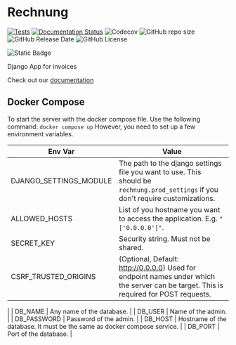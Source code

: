 # Rechnung

[![Tests](https://github.com/Segelzwerg/Rechnung/actions/workflows/django.yml/badge.svg)](https://github.com/Segelzwerg/Rechnung/actions/workflows/django.yml)
[![Documentation Status](https://readthedocs.org/projects/rechnung-django/badge/?version=latest)](https://rechnung-django.readthedocs.io/en/latest/?badge=latest)
![Codecov](https://img.shields.io/codecov/c/github/Segelzwerg/Rechnung)
![GitHub repo size](https://img.shields.io/github/repo-size/Segelzwerg/Rechnung)
![GitHub Release Date](https://img.shields.io/github/release-date/Segelzwerg/Rechnung)
![GitHub License](https://img.shields.io/github/license/Segelzwerg/Rechnung)

![Static Badge](https://img.shields.io/badge/translation-German-brightgreen)

Django App for invoices

Check out our [documentation](https://rechnung-django.readthedocs.io/en/latest/)

## Docker Compose

To start the server with the docker compose file. Use the following command:
`docker compose up`
However, you need to set up a few environment variables.

| Env Var                | Value                                                                                                                              |
|------------------------|------------------------------------------------------------------------------------------------------------------------------------|
| DJANGO_SETTINGS_MODULE | The path to the django settings file you want to use. This should be `rechnung.prod_settings` if you don't require customizations. |
| ALLOWED_HOSTS          | List of you hostname you want to access the application. E.g. `"['0.0.0.0']"`.                                                     |
| SECRET_KEY             | Security string. Must not be shared.                                                                                               |
| CSRF_TRUSTED_ORIGINS   | (Optional, Default: http://0.0.0.0) Used for endpoint names under which the server can be target. This is required for POST requests.
|
| DB_NAME                | Any name of the database.                                                                                                          |
| DB_USER                | Name of the admin.                                                                                                                 |
| DB_PASSWORD            | Password of the admin.                                                                                                             |
| DB_HOST                | Hostname of the database. It must be the same as docker compose service.                                                           |
| DB_PORT                | Port of the database.                                                                                                              |

